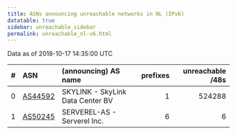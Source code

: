```yaml
---
title: ASNs announcing unreachable networks in NL (IPv6)
datatable: true
sidebar: unreachable_sidebar
permalink: unreachable_nl-v6.html
---
```


Data as of 2018-10-17 14:35:00 UTC


<div class="datatable-begin"></div>

|   # | ASN                                    | (announcing) AS name             |   prefixes |   unreachable /48s |
|----:|:---------------------------------------|:---------------------------------|-----------:|-------------------:|
|   0 | [AS44592](unreachable_AS44592-v6.html) | SKYLINK - SkyLink Data Center BV |          1 |             524288 |
|   1 | [AS50245](unreachable_AS50245-v6.html) | SERVEREL-AS - Serverel Inc.      |          6 |                  6 |

<div class="datatable-end"></div>